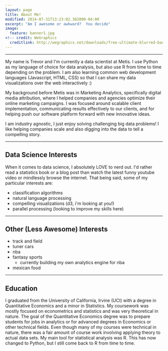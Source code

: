 ```yaml
---
layout: page
title: About Me!
modified: 2014-07-31T13:23:02.362000-04:00
excerpt: "Am I awesome or awkward?  You decide"
image:
  feature: banner1.jpg
<!-- credit: WeGraphics
  creditlink: http://wegraphics.net/downloads/free-ultimate-blurred-background-pack/ -->
---
```


---
My name is Trevor and I'm currently a data scientist at Metis.  I use Python as my language of choice for data analysis, but also use R from time to time depending on the problem.  I am also learning common web development languages (Javascript, HTML, CSS) so that I can share my data visualizations over the web interactively :)

My background before Metis was in Marketing Analytics, specifically digital media attribution, where I helped companies and agencies optimize their online marketing campaigns.  I was focused around scalable client implementation, communicating results effectively to our clients, and for helping push our software platform forward with new innovative ideas.

I am industry agnostic, I just enjoy solving challenging big data problems!  I like helping companies scale and also digging into the data to tell a compelling story.

---

## Data Science Interests

When it comes to data science, I absolutely LOVE to nerd out.  I'd rather read a statistics book or a blog post than watch the latest funny youtube video or mindlessly browse the internet.  That being said, some of my particular interests are:

- classification algorithms
- natural language processing
- compelling visualizations (d3, i'm looking at you!)
- parallel processing (looking to improve my skills here)

---

## Other (Less Awesome) Interests

- track and field
- tuner cars
- nba
- fantasy sports
    - currently building my own analytics engine for nba
- mexican food

---

## Education

I graduated from the University of California, Irvine (UCI) with a degree in Quantitative Economics and a minor in Statistics.  My coursework was mostly focused on econometrics and statistics and was very theoretical in nature.  The goal of the Quantitative Economics degree was to prepare students for jobs in analytics or for advanced degrees in Economics or other technical fields.  Even though many of my courses were technical in nature, there was a fair amount of course work involving applying theory to actual data sets.  My main tool for statistical analysis was R.  This has now changed to Python, but I still come back to R from time to time.



